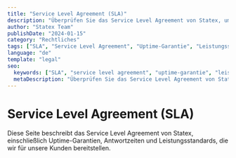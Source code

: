 ```yaml
---
title: "Service Level Agreement (SLA)"
description: "Überprüfen Sie das Service Level Agreement von Statex, um unser Engagement für Servicequalität, Uptime-Garantien und Leistungsstandards zu verstehen."
author: "Statex Team"
publishDate: "2024-01-15"
category: "Rechtliches"
tags: ["SLA", "Service Level Agreement", "Uptime-Garantie", "Leistungsstandards", "Servicequalität"]
language: "de"
template: "legal"
seo:
  keywords: ["SLA", "service level agreement", "uptime-garantie", "leistungsstandards", "servicequalität", "statex SLA"]
  metaDescription: "Überprüfen Sie das Service Level Agreement von Statex, um unser Engagement für Servicequalität, Uptime-Garantien und Leistungsstandards zu verstehen."
---
```


# Service Level Agreement (SLA)

Diese Seite beschreibt das Service Level Agreement von Statex, einschließlich Uptime-Garantien, Antwortzeiten und Leistungsstandards, die wir für unsere Kunden bereitstellen. 